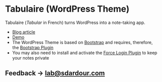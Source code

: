 # Tabulaire (WordPress Theme)

Tabulaire (*Tabular* in French) turns WordPress into a note-taking app.

- [Blog article](https://sdardour.com/lab/2020/tabulaire-wordpress-theme/)
- [Demo](https://sdardour.com/app/tabulaire-demo/)
- The WordPress Theme is based on [Bootstrap](https://getbootstrap.com) and requires, therefore, the [Bootstrap Plugin](https://github.com/sdardour/bootstrap-inside-wordpress-plugin)
- You may also need to install and activate the [Force Login Plugin](https://github.com/sdardour/force-login-wordpress-plugin) to keep your notes private
## Feedback → [lab@sdardour.com](mailto:lab@sdardour.com)
